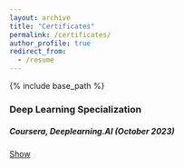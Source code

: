 ```yaml
---
layout: archive
title: "Certificates"
permalink: /certificates/
author_profile: true
redirect_from:
  - /resume
---
```


{% include base_path %}

<h3>Deep Learning Specialization</h3>
<div>
    <h5>Coursera, Deeplearning.AI (October 2023)</h5>
    <span><a href="https://www.coursera.org/account/accomplishments/certificate/S2B3KSP9XPMJ">Show</a></span>
</div>